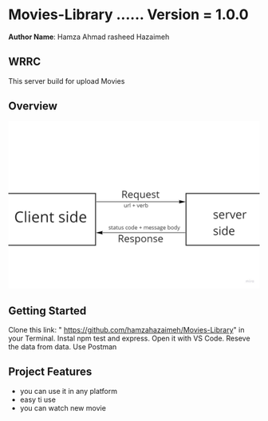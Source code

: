 # Movies-Library    ...... Version = 1.0.0


**Author Name**: Hamza Ahmad rasheed Hazaimeh

## WRRC
This server build for upload  Movies

## Overview


![image](/Cycle.jpg)




## Getting Started
Clone this link: " https://github.com/hamzahazaimeh/Movies-Library" in your Terminal.
Instal npm test and express.
Open it with VS Code.
Reseve the data from data.
Use Postman 

## Project Features
- you can use it in any platform 
- easy ti use
- you can watch new movie 